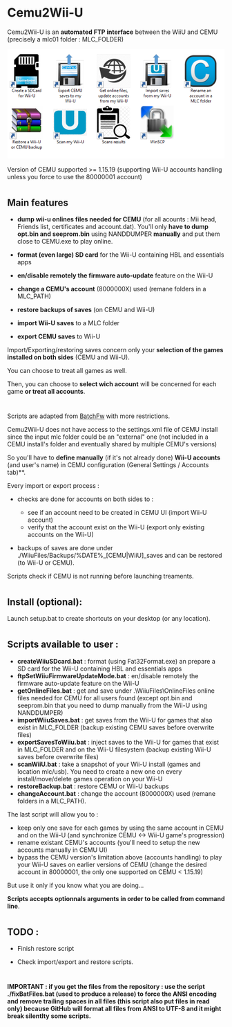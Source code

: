 # Cemu2Wii-U

Cemu2Wii-U is an **automated FTP interface** between the WiiU and CEMU (precisely a mlc01 folder : MLC_FOLDER)

<p align="center">
  <img src="resources/Cemu2Wii-U.png">
</p>

Version of CEMU supported >= 1.15.19 (supporting Wii-U accounts handling unless you force to use the 80000001 account)

#
## Main features

- **dump wii-u onlines files needed for CEMU** (for all acounts : Mii head, Friends list, certificates and account.dat). You'll only **have to dump opt.bin and seeprom.bin** using NANDDUMPER **manually** and put them close to CEMU.exe to play online.

- **format (even large) SD card** for the Wii-U containing HBL and essentials apps

- **en/disable remotely the firmware auto-update** feature on the Wii-U

- **change a CEMU's account** (8000000X) used (remane folders in a MLC_PATH)

- **restore backups of saves** (on CEMU and Wii-U)

- **import Wii-U saves** to a MLC folder

- **export CEMU saves** to Wii-U

Import/Exporting/restoring saves concern only your **selection of the games installed on both sides** (CEMU and Wii-U).

You can choose to treat all games as well.

Then, you can choose to **select wich account** will be concerned for each game **or treat all accounts**.

#

Scripts are adapted from [BatchFw](https://github.com/Laf111/CEMU-Batch-Framework) with more restrictions. 

Cemu2Wii-U does not have access to the settings.xml file of CEMU install since the input mlc folder could be an "external" one (not included in a CEMU install's folder and eventually shared by multiple CEMU's versions)

So you'll have to **define manually** (if it's not already done) **Wii-U accounts** (and user's name) in CEMU configuration (General Settings / Accounts tab)**.

Every import or export process :
- checks are done for accounts on both sides to : 
  - see if an account need to be created in CEMU UI (import Wii-U account)
  - verify that the account exist on the Wii-U (export only existing accounts on the Wii-U)

- backups of saves are done under ./WiiuFiles/Backups/\%DATE\%\_[CEMU|WiiU]\_saves and can be restored (to Wii-U or CEMU).


Scripts check if CEMU is not running before launching treaments.

#
## Install (optional):

Launch setup.bat to create shortcuts on your desktop (or any location).

#
## Scripts available to user :

- **createWiiuSDcard.bat** : format (using Fat32Format.exe) an prepare a SD card for the Wii-U containing HBL and essentials apps
- **ftpSetWiiuFirmwareUpdateMode.bat** : en/disable remotely the firmware auto-update feature on the Wii-U
- **getOnlineFiles.bat** : get and save under .\WiiuFiles\OnlineFiles online files needed for CEMU for all users found
  (except opt.bin and seeprom.bin that you need to dump manually from the Wii-U using NANDDUMPER)
- **importWiiuSaves.bat** : get saves from the Wii-U for games that also exist in MLC_FOLDER (backup existing CEMU saves before overwrite files)
- **exportSavesToWiiu.bat** : inject saves to the Wii-U for games that exist in MLC_FOLDER and on the Wii-U filesystem (backup existing Wii-U saves before overwrite files)
- **scanWiiU.bat** : take a snapshot of your Wii-U install (games and location mlc/usb). You need to create a new one on every install/move/delete games operation on your Wii-U
- **restoreBackup.bat** : restore CEMU or Wii-U backups
- **changeAccount.bat** : change the account (8000000X) used (remane folders in a MLC_PATH). 

The last script will allow you to : 
- keep only one save for each games by using the same account in CEMU and on the Wii-U (and synchronize CEMU <-> Wii-U game's progression)
- rename existant CEMU's accounts (you'll need to setup the new accounts manually in CEMU UI)
- bypass the CEMU version's limitation above (accounts handling) to play your Wii-U saves on earlier versions of CEMU (change the desired account in 80000001, the only one supported on CEMU < 1.15.19)

But use it only if you know what you are doing...

**Scripts accepts optionnals arguments in order to be called from command line**.

#
## TODO : 

- Finish restore script

- Check import/export and restore scripts.


# 
**IMPORTANT : if you get the files from the repository : use the script ./fixBatFiles.bat (used to produce a release) to force the ANSI encoding and remove trailing spaces in all files (this script also put files in read only) because GitHub will format all files from ANSI to UTF-8 and it might break silentlty some scripts.**
#
